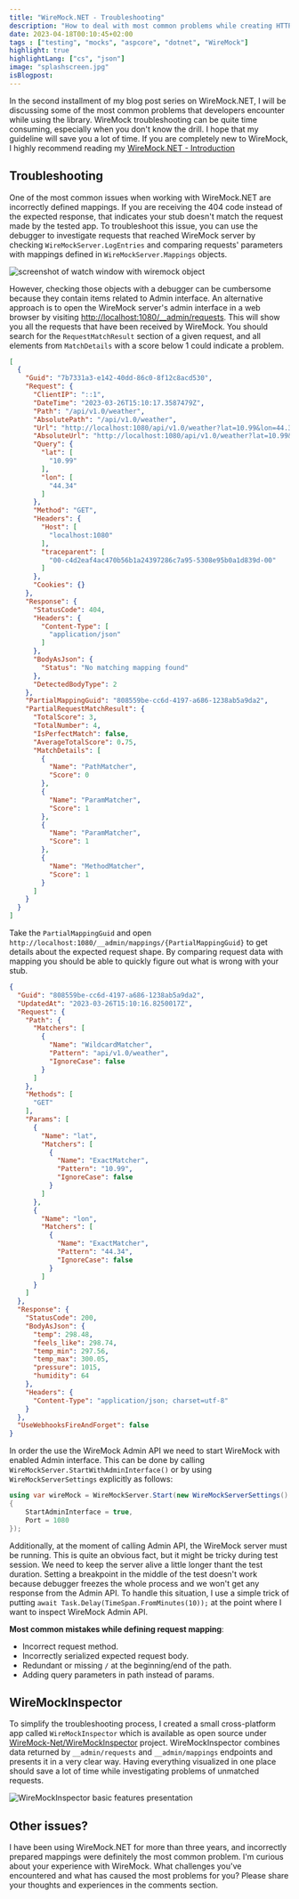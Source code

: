 ```yaml
---
title: "WireMock.NET - Troubleshooting"
description: "How to deal with most common problems while creating HTTP stubs with WireMock"
date: 2023-04-18T00:10:45+02:00
tags : ["testing", "mocks", "aspcore", "dotnet", "WireMock"]
highlight: true
highlightLang: ["cs", "json"]
image: "splashscreen.jpg"
isBlogpost: 
---
```


In the second installment of my blog post series on WireMock.NET, I will be discussing some of the most common problems that developers encounter while using the library. WireMock troubleshooting can be quite time consuming, especially when you don't know the drill. I hope that my guideline will save you a lot of time.  <!--more-->  If you are completely new to WireMock, I highly recommend reading my [WireMock.NET - Introduction](/post/mocking-outgoing-http-requests-p1/)

## Troubleshooting

One of the most common issues when working with WireMock.NET are incorrectly defined mappings. If you are receiving the 404 code instead of the expected response, that indicates your stub doesn't match the request made by the tested app. To troubleshoot this issue, you can use the debugger to investigate requests that reached WireMock server by checking `WireMockServer.LogEntries` and comparing requests' parameters with mappings defined in `WireMockServer.Mappings` objects. 

![screenshot of watch window with wiremock object](watch.jpg)

However, checking those objects with a debugger can be cumbersome because they contain items related to Admin interface. An alternative approach is to open the WireMock server's admin interface in a web browser by visiting [http://localhost:1080/__admin/requests](http://localhost:1080/__admin/requests). This will show you all the requests that have been received by WireMock. You should search for the `RequestMatchResult` section of a given request, and all elements from `MatchDetails` with a score below 1 could indicate a problem.

```json
[
  {
    "Guid": "7b7331a3-e142-40dd-86c0-8f12c8acd530",
    "Request": {
      "ClientIP": "::1",
      "DateTime": "2023-03-26T15:10:17.3587479Z",
      "Path": "/api/v1.0/weather",
      "AbsolutePath": "/api/v1.0/weather",
      "Url": "http://localhost:1080/api/v1.0/weather?lat=10.99&lon=44.34",
      "AbsoluteUrl": "http://localhost:1080/api/v1.0/weather?lat=10.99&lon=44.34",
      "Query": {
        "lat": [
          "10.99"
        ],
        "lon": [
          "44.34"
        ]
      },
      "Method": "GET",
      "Headers": {
        "Host": [
          "localhost:1080"
        ],
        "traceparent": [
          "00-c4d2eaf4ac470b56b1a24397286c7a95-5308e95b0a1d839d-00"
        ]
      },
      "Cookies": {}
    },
    "Response": {
      "StatusCode": 404,
      "Headers": {
        "Content-Type": [
          "application/json"
        ]
      },
      "BodyAsJson": {
        "Status": "No matching mapping found"
      },
      "DetectedBodyType": 2
    },
    "PartialMappingGuid": "808559be-cc6d-4197-a686-1238ab5a9da2",
    "PartialRequestMatchResult": {
      "TotalScore": 3,
      "TotalNumber": 4,
      "IsPerfectMatch": false,
      "AverageTotalScore": 0.75,
      "MatchDetails": [
        {
          "Name": "PathMatcher",
          "Score": 0
        },
        {
          "Name": "ParamMatcher",
          "Score": 1
        },
        {
          "Name": "ParamMatcher",
          "Score": 1
        },
        {
          "Name": "MethodMatcher",
          "Score": 1
        }
      ]
    }
  }
]
```

Take the `PartialMappingGuid` and open `http://localhost:1080/__admin/mappings/{PartialMappingGuid}` to get details about the expected request shape. By comparing request data with mapping you should be able to quickly figure out what is wrong with your stub.

```json
{
  "Guid": "808559be-cc6d-4197-a686-1238ab5a9da2",
  "UpdatedAt": "2023-03-26T15:10:16.8250017Z",
  "Request": {
    "Path": {
      "Matchers": [
        {
          "Name": "WildcardMatcher",
          "Pattern": "api/v1.0/weather",
          "IgnoreCase": false
        }
      ]
    },
    "Methods": [
      "GET"
    ],
    "Params": [
      {
        "Name": "lat",
        "Matchers": [
          {
            "Name": "ExactMatcher",
            "Pattern": "10.99",
            "IgnoreCase": false
          }
        ]
      },
      {
        "Name": "lon",
        "Matchers": [
          {
            "Name": "ExactMatcher",
            "Pattern": "44.34",
            "IgnoreCase": false
          }
        ]
      }
    ]
  },
  "Response": {
    "StatusCode": 200,
    "BodyAsJson": {
      "temp": 298.48,
      "feels_like": 298.74,
      "temp_min": 297.56,
      "temp_max": 300.05,
      "pressure": 1015,
      "humidity": 64
    },
    "Headers": {
      "Content-Type": "application/json; charset=utf-8"
    }
  },
  "UseWebhooksFireAndForget": false
}
```

In order the use the WireMock Admin API we need to start WireMock with enabled Admin interface. This can be done by calling `WireMockServer.StartWithAdminInterface()` or by using `WireMockServerSettings` explicitly as follows:

```cs
using var wireMock = WireMockServer.Start(new WireMockServerSettings()
{
    StartAdminInterface = true,
    Port = 1080
});
```

 Additionally, at the moment of calling Admin API, the WireMock server must be running. This is quite an obvious fact, but it might be tricky during test session. We need to keep the server alive a little longer thant the test duration. Setting a breakpoint in the middle of the test doesn't work because debugger freezes the whole process and we won't get any response from the Admin API. To handle this situation, I use a simple trick of putting `await Task.Delay(TimeSpan.FromMinutes(10));` at the point where I want to inspect WireMock Admin API.

**Most common mistakes while defining request mapping**:
- Incorrect request method.
- Incorrectly serialized expected request body.
- Redundant or missing `/` at the beginning/end of the path.
- Adding query parameters in path instead of params.


## WireMockInspector
To simplify the troubleshooting process, I created a small cross-platform app called `WireMockInspector` which is available as open source under [WireMock-Net/WireMockInspector](https://github.com/WireMock-Net/WireMockInspector) project. WireMockInspector combines data returned by `__admin/requests` and `__admin/mappings` endpoints and presents it in a very clear way. Having everything visualized in one place should save a lot of time while investigating problems of unmatched requests.

![WireMockInspector basic features presentation](wiremock_basic_features.gif)

## Other issues?

I have been using WireMock.NET for more than three years, and incorrectly prepared mappings were definitely the most common problem. I'm curious about your experience with WireMock. What challenges you've encountered and what has caused the most problems for you? Please share your thoughts and experiences in the comments section.